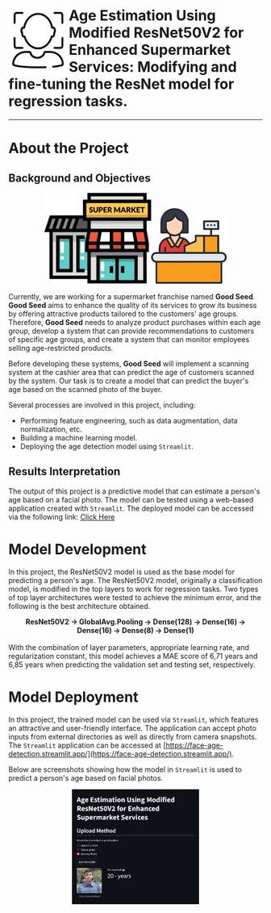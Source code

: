# <img src="./assets/face_detection_1.jpeg" height="130px" align="left" style="background-color:white;"> **Age Estimation Using Modified ResNet50V2 for Enhanced Supermarket Services:** Modifying and fine-tuning the ResNet model for regression tasks.
***

# **About the Project**
## Background and Objectives

<div style="text-align:center"><img src="./assets/supermarkets.png" height="180px"><img src="./assets/cashier.png" height="150px"></div>

Currently, we are working for a supermarket franchise named **Good Seed**. **Good Seed** aims to enhance the quality of its services to grow its business by offering attractive products tailored to the customers' age groups. Therefore, **Good Seed** needs to analyze product purchases within each age group, develop a system that can provide recommendations to customers of specific age groups, and create a system that can monitor employees selling age-restricted products.

Before developing these systems, **Good Seed** will implement a scanning system at the cashier area that can predict the age of customers scanned by the system. Our task is to create a model that can predict the buyer's age based on the scanned photo of the buyer.

Several processes are involved in this project, including:
* Performing feature engineering, such as data augmentation, data normalization, etc.
* Building a machine learning model.
* Deploying the age detection model using `Streamlit`.

## Results Interpretation
The output of this project is a predictive model that can estimate a person's age based on a facial photo. The model can be tested using a web-based application created with `Streamlit`. The deployed model can be accessed via the following link: [Click Here](https://face-age-detection.streamlit.app/)


# **Model Development**
In this project, the ResNet50V2 model is used as the base model for predicting a person's age. The ResNet50V2 model, originally a classification model, is modified in the top layers to work for regression tasks. Two types of top layer architectures were tested to achieve the minimum error, and the following is the best architecture obtained.

<div style="text-align:center; font-weight:bold;">
<strong>ResNet50V2 &rarr; GlobalAvg.Pooling &rarr; Dense(128) &rarr; Dense(16) &rarr; Dense(16) &rarr; Dense(8) &rarr; Dense(1)</strong>
</div>
<br>
With the combination of layer parameters, appropriate learning rate, and regularization constant, this model achieves a MAE score of 6,71 years and 6,85 years when predicting the validation set and testing set, respectively.


# **Model Deployment**
In this project, the trained model can be used via `Streamlit`, which features an attractive and user-friendly interface. The application can accept photo inputs from external directories as well as directly from camera snapshots. The `Streamlit` application can be accessed at [https://face-age-detection.streamlit.app/](https://face-age-detection.streamlit.app/).

Below are screenshots showing how the model in `Streamlit` is used to predict a person's age based on facial photos.

<div style="text-align:center">
    <img src="./assets/streamlit_preview.png" width="50%">
</div>
